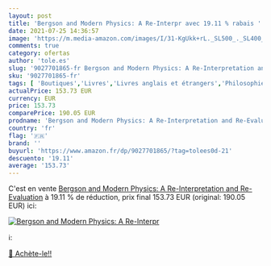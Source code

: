 ```yaml
---
layout: post
title: 'Bergson and Modern Physics: A Re-Interpr avec 19.11 % rabais '
date: 2021-07-25 14:36:57
image: 'https://m.media-amazon.com/images/I/31-KgUkk+rL._SL500_._SL400_.jpg'
comments: true
category: ofertas
author: 'tole.es'
slug: '9027701865-fr Bergson and Modern Physics: A Re-Interpretation and Re-...'
sku: '9027701865-fr'
tags: [ 'Boutiques','Livres','Livres anglais et étrangers','Philosophie','Regular Stores','Sciences humaines','Sciences, Techniques et Médecine', ]
actualPrice: 153.73 EUR
currency: EUR
price: 153.73
comparePrice: 190.05 EUR
prodname: 'Bergson and Modern Physics: A Re-Interpretation and Re-Evaluation'
country: 'fr'
flag: '🇫🇷'
brand: ''
buyurl: 'https://www.amazon.fr/dp/9027701865/?tag=tolees0d-21'
descuento: '19.11'
average: '153.73'
---
```


C'est en vente [Bergson and Modern Physics: A Re-Interpretation and Re-Evaluation](https://www.amazon.fr/dp/9027701865/?tag=tolees0d-21)  à  19.11 % de réduction, prix final  153.73 EUR (original: 190.05 EUR) ici:

[![Bergson and Modern Physics: A Re-Interpr](https://m.media-amazon.com/images/I/31-KgUkk+rL._SL500_._SL400_.jpg)](https://www.amazon.fr/dp/9027701865/?tag=tolees0d-21)

ℹ️:


[🛒 Achète-le!!](https://www.amazon.fr/dp/9027701865/?tag=tolees0d-21)

